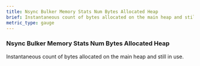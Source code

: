 ```yaml
---
title: Nsync Bulker Memory Stats Num Bytes Allocated Heap
brief: Instantaneous count of bytes allocated on the main heap and still in use.
metric_type: gauge
---
```


### Nsync Bulker Memory Stats Num Bytes Allocated Heap

Instantaneous count of bytes allocated on the main heap and still in use.